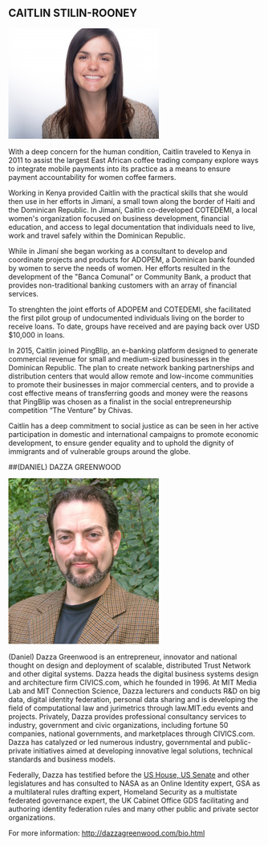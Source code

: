 
## CAITLIN STILIN-ROONEY

![caitlin.headshot](https://github.com/BridgingBanks/GeneralSpecificationsDocumentation/blob/gh-pages/Caitlin/caitlin_photo.png)


With a deep concern for the human condition, Caitlin traveled to Kenya in 2011 to assist the largest East African coffee trading company explore ways to integrate mobile payments into its practice as a means to ensure payment accountability for women coffee farmers.

Working in Kenya provided Caitlin with the practical skills that she would then use in her efforts in Jimaní, a small town along the border of Haiti and the Dominican Republic. In Jimaní, Caitlin co-developed COTEDEMI, a local women's organization focused on business development, financial education, and access to legal documentation that individuals need to live, work and travel safely within the Dominican Republic.

While in Jimaní she began working as a consultant to develop and coordinate projects and products for ADOPEM, a Dominican bank founded by women to serve the needs of women. Her efforts resulted in the development of the "Banca Comunal” or Community Bank, a product that provides non-traditional banking customers with an array of financial services.

To strenghten the joint efforts of ADOPEM and COTEDEMI, she facilitated the first pilot group of undocumented individuals living on the border to receive loans. To date, groups have received and are paying back over USD $10,000 in loans.

In 2015, Caitlin joined PingBlip, an e-banking platform designed to generate commercial revenue for small and medium-sized businesses in the Dominican Republic. The plan to create network banking partnerships and distribution centers that would allow remote and low-income communities to promote their businesses in major commercial centers, and to provide a cost effective means of transferring goods and money were the reasons that PingBlip was chosen as a finalist in the social entrepreneurship competition “The Venture” by Chivas.

Caitlin has a deep commitment to social justice as can be seen in her active participation in domestic and international campaigns to promote economic development, to ensure gender equality and to uphold the dignity of immigrants and of vulnerable groups around the globe.

##(DANIEL) DAZZA GREENWOOD

<img width="300" alt="dazza-photo" src="https://github.com/BridgingBanks/GeneralSpecificationsDocumentation/blob/gh-pages/Dazza/dazzag_headshot.jpg">


(Daniel) Dazza Greenwood is an entrepreneur, innovator and national thought on design and deployment of scalable, distributed Trust Network and other digital systems. Dazza heads the digital business systems design and architecture firm CIVICS.com, which he founded in 1996. At MIT Media Lab and MIT Connection Science, Dazza lecturers and conducts R&D on big data, digital identity federation, personal data sharing and is developing the field of computational law and jurimetrics through law.MIT.edu events and projects. Privately, Dazza provides professional consultancy services to industry, government and civic organizations, including fortune 50 companies, national governments, and marketplaces through CIVICS.com. Dazza has catalyzed or led numerous industry, governmental and public-private initiatives aimed at developing innovative legal solutions, technical standards and business models.

Federally, Dazza has testified before the [US House, US Senate](http://dazzagreenwood.com/Materials/Testimony) and other legislatures and has consulted to NASA as an Online Identity expert, GSA as a multilateral rules drafting expert, Homeland Security as a multistate federated governance expert, the UK Cabinet Office GDS facilitating and authoring identity federation rules and many other public and private sector organizations.

For more information: <a href="http://dazzagreenwood.com/bio.html">http://dazzagreenwood.com/bio.html</a>
